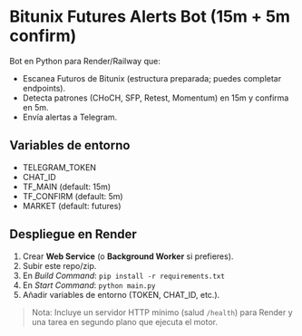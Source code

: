 # Bitunix Futures Alerts Bot (15m + 5m confirm)

Bot en Python para Render/Railway que:
- Escanea Futuros de Bitunix (estructura preparada; puedes completar endpoints).
- Detecta patrones (CHoCH, SFP, Retest, Momentum) en 15m y confirma en 5m.
- Envía alertas a Telegram.

## Variables de entorno
- TELEGRAM_TOKEN
- CHAT_ID
- TF_MAIN (default: 15m)
- TF_CONFIRM (default: 5m)
- MARKET (default: futures)

## Despliegue en Render
1) Crear **Web Service** (o **Background Worker** si prefieres).
2) Subir este repo/zip.
3) En *Build Command*: `pip install -r requirements.txt`
4) En *Start Command*: `python main.py`
5) Añadir variables de entorno (TOKEN, CHAT_ID, etc.).

> Nota: Incluye un servidor HTTP mínimo (salud `/health`) para Render y una tarea en segundo plano que ejecuta el motor.
